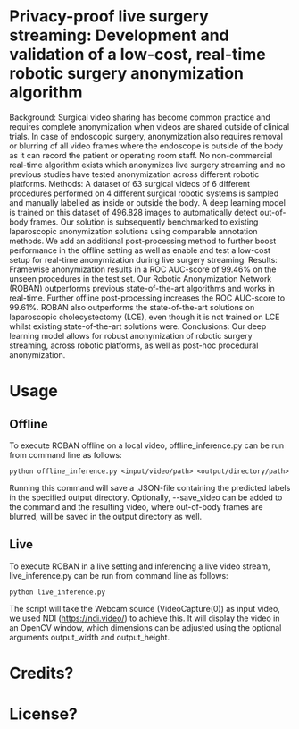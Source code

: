 # Privacy-proof live surgery streaming: Development and validation of a low-cost, real-time robotic surgery anonymization algorithm

Background: Surgical video sharing has become common practice and requires complete anonymization when videos are shared outside of clinical trials. In case of endoscopic surgery, anonymization also requires removal or blurring of all video frames where the endoscope is outside of the body as it can record the patient or operating room staff. No non-commercial real-time algorithm exists which anonymizes live surgery streaming and no previous studies have tested anonymization across different robotic platforms.
Methods: A dataset of 63 surgical videos of 6 different procedures performed on 4 different surgical robotic systems is sampled and manually labelled as inside or outside the body. A deep learning model is trained on this dataset of 496.828 images to automatically detect out-of-body frames. Our solution is subsequently benchmarked to existing laparoscopic anonymization solutions using comparable annotation methods. We add an additional post-processing method to further boost performance in the offline setting as well as enable and test a low-cost setup for real-time anonymization during live surgery streaming.
Results: Framewise anonymization results in a ROC AUC-score of 99.46% on the unseen procedures in the test set. Our Robotic Anonymization Network (ROBAN) outperforms previous state-of-the-art algorithms and works in real-time. Further offline post-processing increases the ROC AUC-score to 99.61%. ROBAN also outperforms the state-of-the-art solutions on laparoscopic cholecystectomy (LCE), even though it is not trained on LCE whilst existing state-of-the-art solutions were.
Conclusions: Our deep learning model allows for robust anonymization of robotic surgery streaming, across robotic platforms, as well as post-hoc procedural anonymization.


# Usage
## Offline
To execute ROBAN offline on a local video, offline_inference.py can be run from command line as follows:

```python offline_inference.py <input/video/path> <output/directory/path>```

Running this command will save a .JSON-file containing the predicted labels in the specified output directory. Optionally, --save_video can be added to the command and the resulting video, where out-of-body frames are blurred, will be saved in the output directory as well.
## Live
To execute ROBAN in a live setting and inferencing a live video stream, live_inference.py can be run from command line as follows:

```python live_inference.py```

The script will take the Webcam source (VideoCapture(0)) as input video, we used NDI (https://ndi.video/) to achieve this. It will display the video in an OpenCV window, which dimensions can be adjusted using the optional arguments output_width and output_height.

# Credits?
# License?
